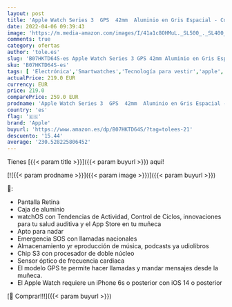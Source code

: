 ```yaml
---
layout: post
title: 'Apple Watch Series 3  GPS  42mm  Aluminio en Gris Espacial - Correa Deportiva Negro'
date: 2022-04-06 09:39:43
image: 'https://m.media-amazon.com/images/I/41a1c8OHMuL._SL500_._SL400_.jpg'
comments: true
category: ofertas
author: 'tole.es'
slug: 'B07HKTD64S-es Apple Watch Series 3 GPS 42mm Aluminio en Gris Espacial -...'
sku: 'B07HKTD64S-es'
tags: [ 'Electrónica','Smartwatches','Tecnología para vestir','apple', ]
actualPrice: 219.0 EUR
currency: EUR
price: 219.0
comparePrice: 259.0 EUR
prodname: 'Apple Watch Series 3  GPS  42mm  Aluminio en Gris Espacial - Correa Deportiva Negro'
country: 'es'
flag: '🇪🇸'
brand: 'Apple'
buyurl: 'https://www.amazon.es/dp/B07HKTD64S/?tag=tolees-21'
descuento: '15.44'
average: '230.528225806452'
---
```


Tienes [{{< param title >}}]({{< param buyurl >}}) aqui!

[![{{< param prodname >}}]({{< param image >}})]({{< param buyurl >}})

🔎:

- Pantalla Retina
- Caja de aluminio
- watchOS con Tendencias de Actividad, Control de Ciclos, innovaciones para tu salud auditiva y el App Store en tu muñeca
- Apto para nadar
- Emergencia SOS con llamadas nacionales
- Almacenamiento yr eproducción de música, podcasts ya udiolibros
- Chip S3 con procesador de doble núcleo
- Sensor óptico de frecuencia cardiaca
- El modelo GPS te permite hacer llamadas y mandar mensajes desde la muñeca.
- El Apple Watch requiere un iPhone 6s o posterior con iOS 14 o posterior

[🛒 Comprar!!!]({{< param buyurl >}})
